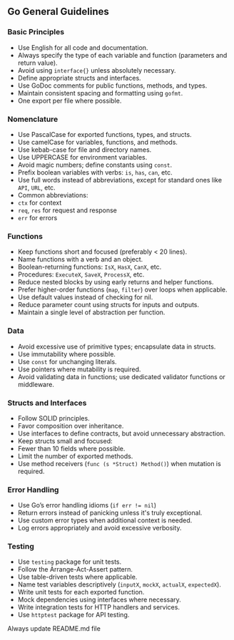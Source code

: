 ## Go General Guidelines

### Basic Principles

- Use English for all code and documentation.
- Always specify the type of each variable and function (parameters and return value).
- Avoid using `interface{}` unless absolutely necessary.
- Define appropriate structs and interfaces.
- Use GoDoc comments for public functions, methods, and types.
- Maintain consistent spacing and formatting using `gofmt`.
- One export per file where possible.

### Nomenclature

- Use PascalCase for exported functions, types, and structs.
- Use camelCase for variables, functions, and methods.
- Use kebab-case for file and directory names.
- Use UPPERCASE for environment variables.
- Avoid magic numbers; define constants using `const`.
- Prefix boolean variables with verbs: `is`, `has`, `can`, etc.
- Use full words instead of abbreviations, except for standard ones like `API`, `URL`, etc.
- Common abbreviations:
- `ctx` for context
- `req`, `res` for request and response
- `err` for errors

### Functions

- Keep functions short and focused (preferably < 20 lines).
- Name functions with a verb and an object.
- Boolean-returning functions: `IsX`, `HasX`, `CanX`, etc.
- Procedures: `ExecuteX`, `SaveX`, `ProcessX`, etc.
- Reduce nested blocks by using early returns and helper functions.
- Prefer higher-order functions (`map`, `filter`) over loops when applicable.
- Use default values instead of checking for nil.
- Reduce parameter count using structs for inputs and outputs.
- Maintain a single level of abstraction per function.

### Data

- Avoid excessive use of primitive types; encapsulate data in structs.
- Use immutability where possible.
- Use `const` for unchanging literals.
- Use pointers where mutability is required.
- Avoid validating data in functions; use dedicated validator functions or middleware.

### Structs and Interfaces

- Follow SOLID principles.
- Favor composition over inheritance.
- Use interfaces to define contracts, but avoid unnecessary abstraction.
- Keep structs small and focused:
- Fewer than 10 fields where possible.
- Limit the number of exported methods.
- Use method receivers (`func (s *Struct) Method()`) when mutation is required.

### Error Handling

- Use Go’s error handling idioms (`if err != nil`)
- Return errors instead of panicking unless it's truly exceptional.
- Use custom error types when additional context is needed.
- Log errors appropriately and avoid excessive verbosity.

### Testing

- Use `testing` package for unit tests.
- Follow the Arrange-Act-Assert pattern.
- Use table-driven tests where applicable.
- Name test variables descriptively (`inputX`, `mockX`, `actualX`, `expectedX`).
- Write unit tests for each exported function.
- Mock dependencies using interfaces where necessary.
- Write integration tests for HTTP handlers and services.
- Use `httptest` package for API testing.

Always update README.md file